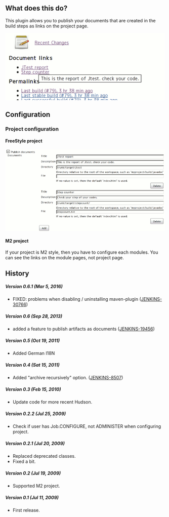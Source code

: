 ## What does this do?

This plugin allows you to publish your documents that are created in the
build steps as links on the project page.

![](docs/images/project.png)

## Configuration

### Project configuration

#### FreeStyle project

![](docs/images/config.png)

#### M2 project

If your project is M2 style, then you have to configure each modules.
You can see the links on the module pages, not project page.

## History

##### Version 0.6.1 (Mar 5, 2016)

-   FIXED: problems when disabling / uninstalling maven-plugin
    ([JENKINS-30766](https://issues.jenkins-ci.org/browse/JENKINS-30766))

##### Version 0.6 (Sep 28, 2013)

-   added a feature to publish artifacts as documents
    ([JENKINS-19456](https://issues.jenkins-ci.org/browse/JENKINS-19456))

##### Version 0.5 (Oct 19, 2011)

-   Added German I18N

##### Version 0.4 (Sat 15, 2011)

-   Added "archive recursively" option.
    ([JENKINS-8507](https://issues.jenkins-ci.org/browse/JENKINS-8507))

##### Version 0.3 (Feb 15, 2010)

-   Update code for more recent Hudson.

##### Version 0.2.2 (Jul 25, 2009)

-   Check if user has Job.CONFIGURE, not ADMINISTER when configuring
    project.

##### Version 0.2.1 (Jul 20, 2009)

-   Replaced deprecated classes.
-   Fixed a bit.

##### Version 0.2 (Jul 19, 2009)

-   Supported M2 project.

##### Version 0.1 (Jul 11, 2009)

-   First release.
